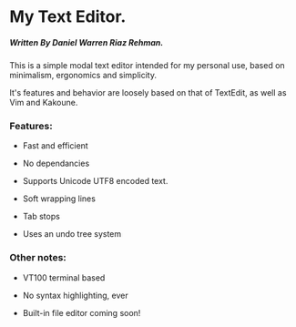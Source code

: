 # My Text Editor.
##### Written By Daniel Warren Riaz Rehman.

This is a simple modal text editor intended for my personal use, based on minimalism, ergonomics and simplicity. 

It's features and behavior are loosely based on that of TextEdit, as well as Vim and Kakoune.


### Features:

 - Fast and efficient

 - No dependancies

 - Supports Unicode UTF8 encoded text.

 - Soft wrapping lines

 - Tab stops

 - Uses an undo tree system


### Other notes:

 - VT100 terminal based

 - No syntax highlighting, ever

 - Built-in file editor coming soon!